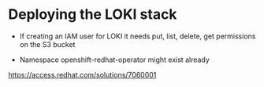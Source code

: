 # Deploying the LOKI stack

- If creating an IAM user for LOKI it needs put, list, delete, get permissions on the S3 bucket

- Namespace openshift-redhat-operator might exist already


https://access.redhat.com/solutions/7060001
